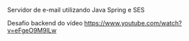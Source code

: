 Servidor de e-mail utilizando Java Spring e SES

Desafio backend do vídeo https://www.youtube.com/watch?v=eFgeO9M9lLw
